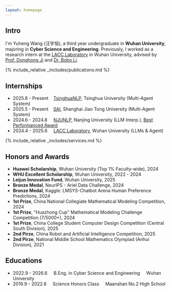```yaml
---
layout: homepage
---
```


## Intro

I'm Yuheng Wang (汪宇恒), a third year undergraduate in **Wuhan University**, majoring in **Cyber Science and Engineering**. Previously, I worked as a research intern at the [LACC Laboratory](http://lacc.whu.edu.cn/) in Wuhan University, advised by [Prof. Donghong Ji](http://lacc.whu.edu.cn/index.php/home/read/24) and [Dr. Bobo Li](https://www.libobo.site/).

{% include_relative _includes/publications.md %}

## Internships
- 2025.8 - Present&nbsp;&nbsp;&nbsp;&nbsp;[TsinghuaNLP](https://nlp.csai.tsinghua.edu.cn/), Tsinghua University (Multi-Agent System)
- 2025.5 - Present&nbsp;&nbsp;&nbsp;&nbsp;[SAI](https://sai.sjtu.edu.cn/), Shanghai Jiao Tong University (Multi-Agent System)
- 2024.6 - 2024.8&nbsp;&nbsp;&nbsp;&nbsp;&nbsp;[NJUNLP](http://nlp.nju.edu.cn/homepage/), Nanjing University (LLM Interp.), [Best Performanced Award](document/Best_per.pdf)
- 2024.4 - 2025.6&nbsp;&nbsp;&nbsp;&nbsp;&nbsp;[LACC Laboratory](http://lacc.whu.edu.cn/), Wuhan University (LLMs & Agent)

{% include_relative _includes/services.md %}

## Honors and Awards
- **Huawei Scholarship**, Wuhan University (Top 1% Faculty-wide), 2024 
- **WHU Excellent Scholarship**, Wuhan University, 2022 - 2024
- **Leijun Innovation Fund**, Wuhan University, 2025
- **Bronze Medal**, NeurIPS - Ariel Data Challenge, 2024
- **Bronze Medal**, Kaggle: LMSYS-Chatbot Arena Human Preference Predictions, 2024
- **1st Prize**, China National Collegiate Mathematical Modeling Competition, 2024
- **1st Prize**, "Huazhong Cup" Mathematical Modeling Challenge Competition (7/5000+), 2024
- **1st Prize**, China College Student Computer Design Competition (Central South Division), 2025
- **2nd Pirze**, China Robot and Artificial Intelligence Competition, 2025
- **2nd Pirze**, National Middle School Mathematics Olympiad (Anhui Division), 2021

## Educations
- 2022.9 - 2026.6&nbsp;&nbsp;&nbsp;&nbsp;&nbsp;B.Eng. in Cyber Science and Engineering&nbsp;&nbsp;&nbsp;&nbsp;&nbsp;Wuhan University
- 2019.9 - 2022.6&nbsp;&nbsp;&nbsp;&nbsp;&nbsp;Science Honors Class&nbsp;&nbsp;&nbsp;&nbsp;&nbsp;Maanshan No.2 High School

